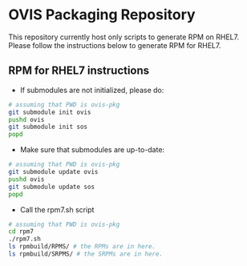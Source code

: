 OVIS Packaging Repository
=========================

This repository currently host only scripts to generate RPM on RHEL7. Please
follow the instructions below to generate RPM for RHEL7.


RPM for RHEL7 instructions
--------------------------

- If submodules are not initialized, please do:
```sh
# assuming that PWD is ovis-pkg
git submodule init ovis
pushd ovis
git submodule init sos
popd
```

- Make sure that submodules are up-to-date:
```sh
# assuming that PWD is ovis-pkg
git submodule update ovis
pushd ovis
git submodule update sos
popd
```

- Call the rpm7.sh script
```sh
# assuming that PWD is ovis-pkg
cd rpm7
./rpm7.sh
ls rpmbuild/RPMS/ # the RPMs are in here.
ls rpmbuild/SRPMS/ # the SRPMs are in here.
```
